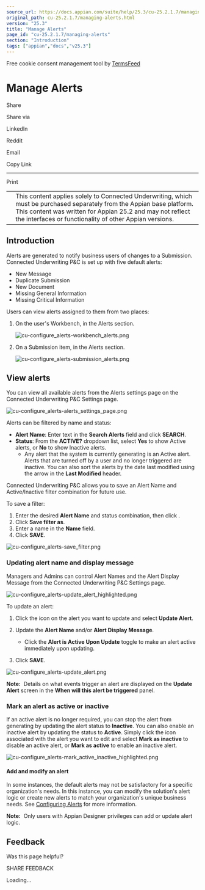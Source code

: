 ```yaml
---
source_url: https://docs.appian.com/suite/help/25.3/cu-25.2.1.7/managing-alerts.html
original_path: cu-25.2.1.7/managing-alerts.html
version: "25.3"
title: "Manage Alerts"
page_id: "cu-25.2.1.7/managing-alerts"
section: "Introduction"
tags: ["appian","docs","v25.3"]
---
```



Free cookie consent management tool by [TermsFeed](https://www.termsfeed.com/)

# Manage Alerts

Share

Share via

LinkedIn

Reddit

Email

Copy Link

* * *

Print

<table><tbody><tr><td><i class="fa fa-check-square-o" aria-hidden="true"></i></td><td>This content applies solely to Connected Underwriting, which must be purchased separately from the Appian base platform. This content was written for Appian 25.2 and may not reflect the interfaces or functionality of other Appian versions.</td></tr></tbody></table>

## Introduction

Alerts are generated to notify business users of changes to a Submission. Connected Underwriting P&C is set up with five default alerts:

-   New Message
-   Duplicate Submission
-   New Document
-   Missing General Information
-   Missing Critical Information

Users can view alerts assigned to them from two places:

1.  On the user's Workbench, in the Alerts section.

    ![cu-configure_alerts-workbench_alerts.png](images/cu-configure_alerts-workbench_alerts.png)

2.  On a Submission item, in the Alerts section.

    ![cu-configure_alerts-submission_alerts.png](images/cu-configure_alerts-submission_alerts.png)

## View alerts

You can view all available alerts from the Alerts settings page on the Connected Underwriting P&C Settings page.

![cu-configure_alerts-alerts_settings_page.png](images/cu-configure_alerts-alerts_settings_page.png)

Alerts can be filtered by name and status:

-   **Alert Name**: Enter text in the **Search Alerts** field and click **SEARCH**.
-   **Status**: From the **ACTIVE?** dropdown list, select **Yes** to show Active alerts, or **No** to show Inactive alerts.
    -   Any alert that the system is currently generating is an Active alert. Alerts that are turned off by a user and no longer triggered are inactive. You can also sort the alerts by the date last modified using the arrow in the **Last Modified** header.

Connected Underwriting P&C allows you to save an Alert Name and Active/Inactive filter combination for future use.

To save a filter:

1.  Enter the desired **Alert Name** and status combination, then click .
2.  Click **Save filter as**.
3.  Enter a name in the **Name** field.
4.  Click **SAVE**.

![cu-configure_alerts-save_filter.png](images/cu-configure_alerts-save_filter.png)

### Updating alert name and display message

Managers and Admins can control Alert Names and the Alert Display Message from the Connected Underwriting P&C Settings page.

![cu-configure_alerts-update_alert_highlighted.png](images/cu-configure_alerts-update_alert_highlighted.png)

To update an alert:

1.  Click the icon on the alert you want to update and select **Update Alert**.
2.  Update the **Alert Name** and/or **Alert Display Message**.

    -   Click the **Alert is Active Upon Update** toggle to make an alert active immediately upon updating.
3.  Click **SAVE**.

![cu-configure_alerts-update_alert.png](images/cu-configure_alerts-update_alert.png)

**Note:**  Details on what events trigger an alert are displayed on the **Update Alert** screen in the **When will this alert be triggered** panel.

### Mark an alert as active or inactive

If an active alert is no longer required, you can stop the alert from generating by updating the alert status to **Inactive**. You can also enable an inactive alert by updating the status to **Active**. Simply click the icon associated with the alert you want to edit and select **Mark as inactive** to disable an active alert, or **Mark as active** to enable an inactive alert.

![cu-configure_alerts-mark_active_inactive_highlighted.png](images/cu-configure_alerts-mark_active_inactive_highlighted.png)

#### Add and modify an alert

In some instances, the default alerts may not be satisfactory for a specific organization's needs. In this instance, you can modify the solution's alert logic or create new alerts to match your organization's unique business needs. See [Configuring Alerts](modifying-alerts.html) for more information.

**Note:**  Only users with Appian Designer privileges can add or update alert logic.

## Feedback

Was this page helpful?

SHARE FEEDBACK

Loading...